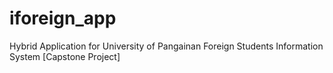 # iforeign_app
Hybrid Application for University of Pangainan Foreign Students Information System [Capstone Project]
